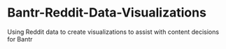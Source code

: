 # Bantr-Reddit-Data-Visualizations
Using Reddit data to create visualizations to assist with content decisions for Bantr
